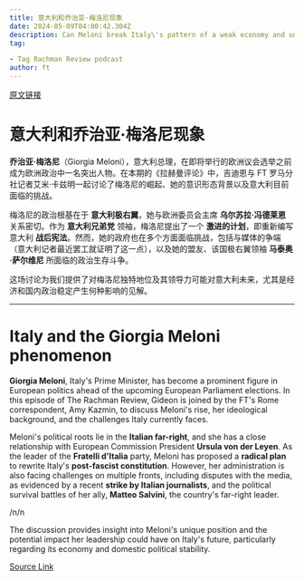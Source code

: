 ```yaml
---
title: 意大利和乔治亚·梅洛尼现象
date: 2024-05-09T04:00:42.304Z
description: Can Meloni break Italy\'s pattern of a weak economy and unstable domestic politics?
tag: 

- Tag Rachman Review podcast
author: ft
---
```


[原文链接](https://ft.com/content/ca4e73dd-ca5a-4f15-8d16-f753444a3b66)

# 意大利和乔治亚·梅洛尼现象 

**乔治亚·梅洛尼**（Giorgia Meloni），意大利总理，在即将举行的欧洲议会选举之前成为欧洲政治中一名突出人物。在本期的《拉赫曼评论》中，吉迪恩与 FT 罗马分社记者艾米·卡兹明一起讨论了梅洛尼的崛起、她的意识形态背景以及意大利目前面临的挑战。

梅洛尼的政治根基在于 **意大利极右翼**，她与欧洲委员会主席 **乌尔苏拉·冯德莱恩** 关系密切。作为 **意大利兄弟党** 领袖，梅洛尼提出了一个 **激进的计划**，即重新编写意大利 **战后宪法**。然而，她的政府也在多个方面面临挑战，包括与媒体的争端（意大利记者最近罢工就证明了这一点），以及她的盟友、该国极右翼领袖 **马泰奥·萨尔维尼** 所面临的政治生存斗争。

这场讨论为我们提供了对梅洛尼独特地位及其领导力可能对意大利未来，尤其是经济和国内政治稳定产生何种影响的见解。

---

# Italy and the Giorgia Meloni phenomenon 

**Giorgia Meloni**, Italy's Prime Minister, has become a prominent figure in European politics ahead of the upcoming European Parliament elections. In this episode of The Rachman Review, Gideon is joined by the FT's Rome correspondent, Amy Kazmin, to discuss Meloni's rise, her ideological background, and the challenges Italy currently faces. 

Meloni's political roots lie in the **Italian far-right**, and she has a close relationship with European Commission President **Ursula von der Leyen**. As the leader of the **Fratelli d'Italia** party, Meloni has proposed a **radical plan** to rewrite Italy's **post-fascist constitution**. However, her administration is also facing challenges on multiple fronts, including disputes with the media, as evidenced by a recent **strike by Italian journalists**, and the political survival battles of her ally, **Matteo Salvini**, the country's far-right leader. 

/n/n

The discussion provides insight into Meloni's unique position and the potential impact her leadership could have on Italy's future, particularly regarding its economy and domestic political stability.

[Source Link](https://ft.com/content/ca4e73dd-ca5a-4f15-8d16-f753444a3b66)


